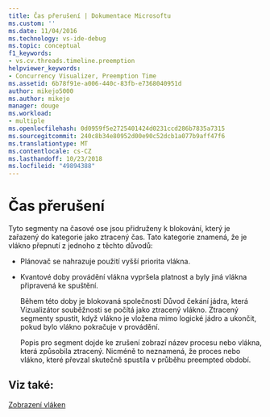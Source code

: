```yaml
---
title: Čas přerušení | Dokumentace Microsoftu
ms.custom: ''
ms.date: 11/04/2016
ms.technology: vs-ide-debug
ms.topic: conceptual
f1_keywords:
- vs.cv.threads.timeline.preemption
helpviewer_keywords:
- Concurrency Visualizer, Preemption Time
ms.assetid: 6b78f91e-a006-440c-83fb-e7368040951d
author: mikejo5000
ms.author: mikejo
manager: douge
ms.workload:
- multiple
ms.openlocfilehash: 0d0959f5e2725401424d0231ccd286b7835a7315
ms.sourcegitcommit: 240c8b34e80952d00e90c52dcb1a077b9aff47f6
ms.translationtype: MT
ms.contentlocale: cs-CZ
ms.lasthandoff: 10/23/2018
ms.locfileid: "49894388"
---
```

# <a name="preemption-time"></a>Čas přerušení
Tyto segmenty na časové ose jsou přidruženy k blokování, který je zařazený do kategorie jako ztracený čas. Tato kategorie znamená, že je vlákno přepnutí z jednoho z těchto důvodů:  
  
- Plánovač se nahrazuje použití vyšší priorita vlákna.  
  
- Kvantové doby provádění vlákna vypršela platnost a byly jiná vlákna připravená ke spuštění.  
  
  Během této doby je blokovaná společností Důvod čekání jádra, která Vizualizátor souběžnosti se počítá jako ztracený vlákno. Ztracený segmenty spustit, když vlákno je vložena mimo logické jádro a ukončit, pokud bylo vlákno pokračuje v provádění.  
  
  Popis pro segment dojde ke zrušení zobrazí název procesu nebo vlákna, která způsobila ztracený. Nicméně to neznamená, že proces nebo vlákno, které převzal skutečně spustila v průběhu preempted období.  
  
## <a name="see-also"></a>Viz také:  
 [Zobrazení vláken](../profiling/threads-view-parallel-performance.md)
